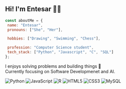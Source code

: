 ## Hi! I'm Entesar 👋🏽
```javaScript
const aboutMe = {
 name: "Entesar",
 pronouns: ["She", "Her"],

 hobbies: ["Drawing", "Swimming", "Chess"],

 profession: "Computer Science student",
 tech_stack: ["Python", "Javascript", "C", "SQL"]
};
```
I enjoys solving problems and building things 🌷<br>
Currently focusing on Software Developmenet and AI.<br>

![Python](https://img.shields.io/badge/Python-3776AB?style=for-the-badge&logo=python&logoColor=white)
![JavaScript](https://img.shields.io/badge/JavaScript-F7DF1E?style=for-the-badge&logo=javascript&logoColor=black)
![R](https://img.shields.io/badge/R-276DC3?style=for-the-badge&logo=r&logoColor=white)
![HTML5](https://img.shields.io/badge/HTML5-E34F26?style=for-the-badge&logo=html5&logoColor=white)
![CSS3](https://img.shields.io/badge/CSS3-1572B6?style=for-the-badge&logo=css3&logoColor=white)
![MySQL](https://img.shields.io/badge/MySQL-4479A1?style=for-the-badge&logo=mysql&logoColor=white)





